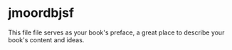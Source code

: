 # jmoordbjsf

This file file serves as your book's preface, a great place to describe your book's content and ideas.

